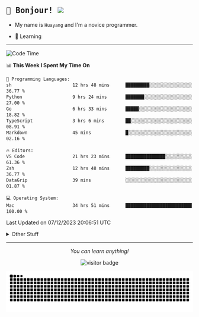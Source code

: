 <h2>
    <samp>🎉 Bonjour!  <img src="https://media.giphy.com/media/mGcNjsfWAjY5AEZNw6/giphy.gif" width="50"></samp>
</h2>

* My name is `Huayang` and I'm a novice programmer.


* 🧐 Learning

<hr>

<!--START_SECTION:waka-->
![Code Time](http://img.shields.io/badge/Code%20Time-1%2C805%20hrs%2011%20mins-blue)

📊 **This Week I Spent My Time On** 

```text
💬 Programming Languages: 
sh                       12 hrs 48 mins      █████████░░░░░░░░░░░░░░░░   36.77 % 
Python                   9 hrs 24 mins       ███████░░░░░░░░░░░░░░░░░░   27.00 % 
Go                       6 hrs 33 mins       █████░░░░░░░░░░░░░░░░░░░░   18.82 % 
TypeScript               3 hrs 6 mins        ██░░░░░░░░░░░░░░░░░░░░░░░   08.91 % 
Markdown                 45 mins             █░░░░░░░░░░░░░░░░░░░░░░░░   02.16 % 

🔥 Editors: 
VS Code                  21 hrs 23 mins      ███████████████░░░░░░░░░░   61.36 % 
Zsh                      12 hrs 48 mins      █████████░░░░░░░░░░░░░░░░   36.77 % 
DataGrip                 39 mins             ░░░░░░░░░░░░░░░░░░░░░░░░░   01.87 % 

💻 Operating System: 
Mac                      34 hrs 51 mins      █████████████████████████   100.00 % 
```


 Last Updated on 07/12/2023 20:06:51 UTC
<!--END_SECTION:waka-->

<details>
    <summary>Other Stuff</summary>

* 🛠️ Skills
<!-- 
<p align="center">
  <a href="https://skillicons.dev">
    <img src="https://skillicons.dev/icons?i=c,python,cpp,go,react,js,ts,rust,java,haskell,ruby,kotlin,scala,kubernetes,docker,grafana,jenkins,nginx,nestjs,nextjs,rabbitmq,postgres,kafka,redis,graphql,mysql,linux,md,git,vim,vscode,visualstudio,stackoverflow" />
  </a>
</p>
-->    
<p align="center">
    <img src="https://api.githubtrends.io/user/svg/XmchxUp/langs?time_range=one_year&include_private=True" />
    <img src="https://api.githubtrends.io/user/svg/XmchxUp/repos?time_range=one_year&include_private=True" />
</p>

* 🏆 Some GitHub statistical reports:

<p align="center">
    <img src="/github-metrics.svg" alt="github metrics" style='visibility:visible' />    
</p>

<p align="center">  
    <img height="180em" src="https://github-readme-stats.vercel.app/api?username=xmchxup&hide_border=true&show_icons=true&include_all_commits=true&bg_color=0,EC6C6C,FFD479,FFFC79,73FA79&theme=graywhite&locale=en" />
    <img height="180em" src="https://github-readme-stats.vercel.app/api/top-langs/?username=xmchxup&hide=css,scss,html&langs_count=8&hide_border=true&layout=compact&bg_color=0,73FA79,73FDFF,D783FF&theme=graywhite&locale=en" />
</p>


<img width="100%" src="https://github-profile-trophy.vercel.app/?username=xmchxup&column=7" />

</details>


<hr>


<p align="center">
    <i>You can learn anything!</i>
    <p align="center">
        <img src="https://visitor-badge.laobi.icu/badge?page_id=xmchxup" alt="visitor badge"/>       
    </p>
</p>

<picture>
  <source media="(prefers-color-scheme: dark)" srcset="https://raw.githubusercontent.com/XmchxUp/XmchxUp/output/github-snake-dark.svg" />
  <source media="(prefers-color-scheme: light)" srcset="https://raw.githubusercontent.com/XmchxUp/XmchxUp/output/github-snake.svg" />
  <img alt="github-snake" src="https://raw.githubusercontent.com/XmchxUp/XmchxUp/output/github-snake.svg" />
</picture>


